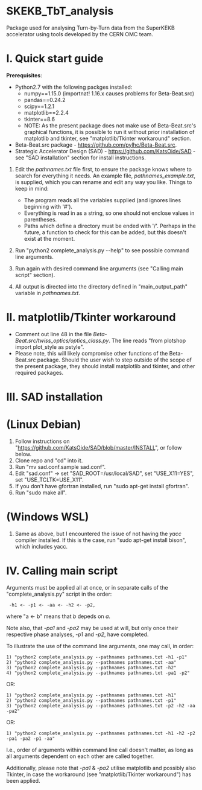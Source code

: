 # SKEKB\_TbT\_analysis
Package used for analysing Turn-by-Turn data from the SuperKEKB accelerator using tools developed by the CERN OMC team.


# I. Quick start guide
**Prerequisites**:

* Python2.7 with the following packges installed:
	+ numpy==1.15.0 (importnat! 1.16.x causes problems for Beta-Beat.src)
	+ pandas==0.24.2
	+ scipy==1.2.1
	+ matplotlib==2.2.4
	+ tkinter==8.6
	+ NOTE: As the present package does not make use of Beta-Beat.src's graphical functions, it is possible to run it without prior installation of matplotlib and tkinter, see "matplotlib/Tkinter workaround" section.
* Beta-Beat.src package - https://github.com/pylhc/Beta-Beat.src.
* Strategic Accelerator Design (SAD) - https://github.com/KatsOide/SAD - see "SAD installation" section for install instructions.

1) Edit the *pathnames.txt* file first, to ensure the package knows where to search for everything it needs. An example file, *pathnames_example.txt*, is supplied, which you can rename and edit any way you like. 
Things to keep in mind:
	* The program reads all the variables supplied (and ignores lines beginning with '#').
	* Everything is read in as a string, so one should not enclose values in parentheses.
	* Paths which define a directory must be ended with '/'. Perhaps in the future, a function to check for this can be added, but this doesn't exist at the moment.

3) Run "python2 complete\_analysis.py --help" to see possible command line arguments.

4) Run again with desired command line arguments (see "Calling main script" section).

5) All output is directed into the directory defined in "main\_output\_path" variable in *pathnames.txt*.


# II. matplotlib/Tkinter workaround
- Comment out line 48 in the file *Beta-Beat.src/twiss\_optics/optics\_class.py*. The line reads "from plotshop import plot\_style as pstyle". 
- Please note, this will likely compromise other functions of the Beta-Beat.src package. Should the user wish to step outside of the scope of the present package, they should install matplotlib and tkinter, and other required packages.


# III. SAD installation 
# (Linux Debian)
1) Follow instructions on "https://github.com/KatsOide/SAD/blob/master/INSTALL", or follow below.
2) Clone repo and "cd" into it.
3) Run "mv sad.conf.sample sad.conf".
4) Edit "sad.conf" -> set "SAD\_ROOT=/usr/local/SAD", set "USE\_X11=YES", set "USE\_TCLTK=USE\_X11".
5) If you don't have gfortran installed, run "sudo apt-get install gfortran".
6) Run "sudo make all".
# (Windows WSL)
1) Same as above, but I encountered the issue of not having the *yacc* compiler installed. If this is the case, run "sudo apt-get install bison", which includes yacc.


# IV. Calling main script
Arguments must be applied all at once, or in separate calls of the "complete\_analysis.py" script in the order:

	 -h1 <- -p1 <- -aa <- -h2 <- -p2,

where "a <- b" means that *b* depeds on *a*.  

Note also, that *-pa1* and *-pa2* may be used at will, but only once their respective phase analyses, *-p1* and *-p2*, have completed.

To illustrate the use of the command line arguments, one may call, in order:

	1) "python2 complete_analysis.py --pathnames pathnames.txt -h1 -p1"
	2) "python2 complete_analysis.py --pathnames pathnames.txt -aa"
	3) "python2 complete_analysis.py --pathnames pathnames.txt -h2"
	4) "python2 complete_analysis.py --pathnames pathnames.txt -pa1 -p2"

OR:

	1) "python2 complete_analysis.py --pathnames pathnames.txt -h1"
	2) "python2 complete_analysis.py --pathnames pathnames.txt -p1"
	3) "python2 complete_analysis.py --pathnames pathnames.txt -p2 -h2 -aa -pa2"

OR:

	1) "python2 complete_analysis.py --pathnames pathnames.txt -h1 -h2 -p2 -pa1 -pa2 -p1 -aa"

I.e., order of arguments within command line call doesn't matter, as long as all arguments dependent on each other are called together.

Additionally, please note that *-pa1* & *-pa2* utilise matplotlib and possibly also Tkinter, in case the workaround (see "matplotlib/Tkinter workaround") has been applied.
